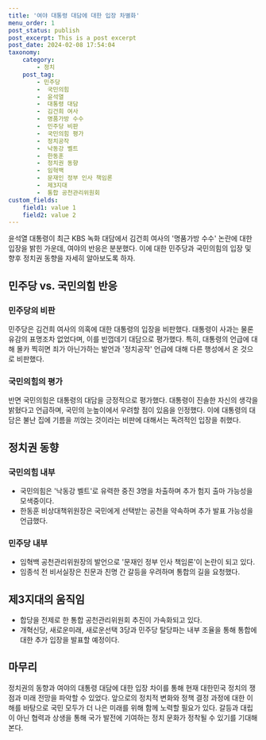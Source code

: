 ```yaml
---
title: '여야 대통령 대담에 대한 입장 차별화'
menu_order: 1
post_status: publish
post_excerpt: This is a post excerpt
post_date: 2024-02-08 17:54:04
taxonomy:
    category:
        - 정치
    post_tag:
        - 민주당
        -  국민의힘
        -  윤석열
        -  대통령 대담
        -  김건희 여사
        -  명품가방 수수
        -  민주당 비판
        -  국민의힘 평가
        -  정치공작
        -  낙동강 벨트
        -  한동훈
        -  정치권 동향
        -  임혁백
        -  문재인 정부 인사 책임론
        -  제3지대
        -  통합 공천관리위원회
custom_fields:
    field1: value 1
    field2: value 2
---
```


윤석열 대통령이 최근 KBS 녹화 대담에서 김건희 여사의 '명품가방 수수' 논란에 대한 입장을 밝힌 가운데, 여야의 반응은 분분했다. 이에 대한 민주당과 국민의힘의 입장 및 향후 정치권 동향을 자세히 알아보도록 하자.
## 민주당 vs. 국민의힘 반응
### 민주당의 비판
민주당은 김건희 여사의 의혹에 대한 대통령의 입장을 비판했다. 대통령이 사과는 물론 유감의 표명조차 없었다며, 이를 빈껍데기 대담으로 평가했다. 특히, 대통령의 언급에 대해 몰카 찍히면 죄가 아닌가하는 발언과 '정치공작' 언급에 대해 다른 행성에서 온 것으로 비판했다.
### 국민의힘의 평가
반면 국민의힘은 대통령의 대담을 긍정적으로 평가했다. 대통령이 진솔한 자신의 생각을 밝혔다고 언급하며, 국민의 눈높이에서 우려할 점이 있음을 인정했다. 이에 대통령의 대담은 불난 집에 기름을 끼얹는 것이라는 비판에 대해서는 독려적인 입장을 취했다.
## 정치권 동향
### 국민의힘 내부
* 국민의힘은 '낙동강 벨트'로 유력한 중진 3명을 차출하며 추가 험지 출마 가능성을 모색중이다.
* 한동훈 비상대책위원장은 국민에게 선택받는 공천을 약속하며 추가 발표 가능성을 언급했다.
### 민주당 내부
* 임혁백 공천관리위원장의 발언으로 '문재인 정부 인사 책임론'이 논란이 되고 있다.
* 임종석 전 비서실장은 친문과 친명 간 갈등을 우려하며 통합의 길을 요청했다.
## 제3지대의 움직임
* 합당을 전제로 한 통합 공천관리위원회 추진이 가속화되고 있다.
* 개혁신당, 새로운미래, 새로운선택 3당과 민주당 탈당파는 내부 조율을 통해 통합에 대한 추가 입장을 발표할 예정이다.
## 마무리
정치권의 동향과 여야의 대통령 대담에 대한 입장 차이를 통해 현재 대한민국 정치의 쟁점과 미래 전망을 파악할 수 있었다. 앞으로의 정치적 변화와 정책 결정 과정에 대한 이해를 바탕으로 국민 모두가 더 나은 미래를 위해 함께 노력할 필요가 있다. 갈등과 대립이 아닌 협력과 상생을 통해 국가 발전에 기여하는 정치 문화가 정착될 수 있기를 기대해본다.
